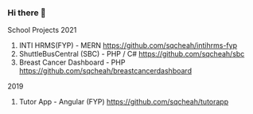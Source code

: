 ### Hi there 👋

School Projects
2021
1. INTI HRMS(FYP) - MERN 
https://github.com/sqcheah/intihrms-fyp
2. ShuttleBusCentral (SBC) - PHP / C#
https://github.com/sqcheah/sbc
3. Breast Cancer Dashboard - PHP
https://github.com/sqcheah/breastcancerdashboard

2019
1. Tutor App - Angular (FYP)
https://github.com/sqcheah/tutorapp

<!--
**sqcheah/sqcheah** is a ✨ _special_ ✨ repository because its `README.md` (this file) appears on your GitHub profile.

Here are some ideas to get you started:

- 🔭 I’m currently working on ...
- 🌱 I’m currently learning ...
- 👯 I’m looking to collaborate on ...
- 🤔 I’m looking for help with ...
- 💬 Ask me about ...
- 📫 How to reach me: ...
- 😄 Pronouns: ...
- ⚡ Fun fact: ...
-->
